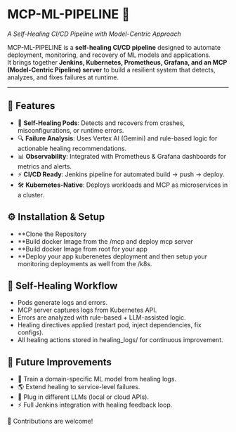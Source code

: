 # MCP-ML-PIPELINE 🚀  
*A Self-Healing CI/CD Pipeline with Model-Centric Approach*

MCP-ML-PIPELINE is a **self-healing CI/CD pipeline** designed to automate deployment, monitoring, and recovery of ML models and applications.  
It brings together **Jenkins, Kubernetes, Prometheus, Grafana, and an MCP (Model-Centric Pipeline) server** to build a resilient system that detects, analyzes, and fixes failures at runtime.  

---

## 🚀 Features  

- 🤖 **Self-Healing Pods**: Detects and recovers from crashes, misconfigurations, or runtime errors.  
- 🔍 **Failure Analysis**: Uses Vertex AI (Gemini) and rule-based logic for actionable healing recommendations.  
- 📊 **Observability**: Integrated with Prometheus & Grafana dashboards for metrics and alerts.  
- ⚡ **CI/CD Ready**: Jenkins pipeline for automated build → push → deploy.  
- 🛠 **Kubernetes-Native**: Deploys workloads and MCP as microservices in a cluster.  

## ⚙️ Installation & Setup

- **Clone the Repository
- **Build docker Image from the /mcp and deploy mcp server
- **Build docker Image from root for your app
- **Deploy your app kuberenetes deployment and then setup your monitoring deployments as well from the /k8s.

## 🔄 Self-Healing Workflow

- Pods generate logs and errors.
- MCP server captures logs from Kubernetes API.
- Errors are analyzed with rule-based + LLM-assisted logic.
- Healing directives applied (restart pod, inject dependencies, fix configs).
- All healing actions stored in healing_logs/ for continuous improvement.

## 🚀 Future Improvements

- 📝 Train a domain-specific ML model from healing logs.
- 🌎 Extend healing to service-level failures.
- 🔄 Plug in different LLMs (local or cloud APIs).
- ⚡ Full Jenkins integration with healing feedback loop.

🤝 Contributions are welcome!
